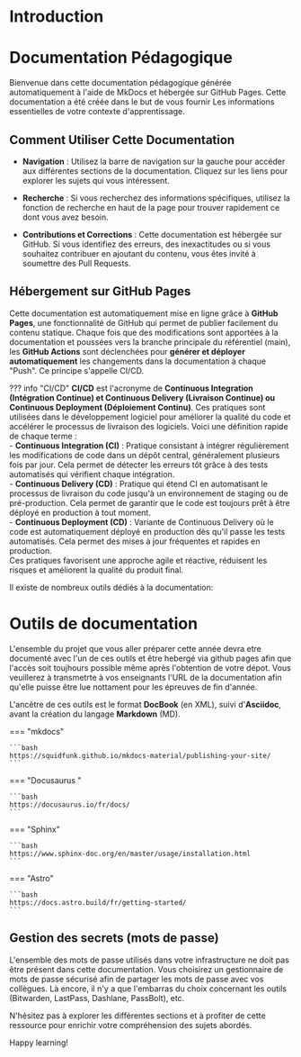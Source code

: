 # Introduction

# Documentation Pédagogique

Bienvenue dans cette documentation pédagogique générée automatiquement à l'aide de MkDocs et hébergée sur GitHub Pages. Cette documentation a été créée dans le but de vous fournir Les informations essentielles de votre contexte d'apprentissage.

## Comment Utiliser Cette Documentation

- **Navigation** : Utilisez la barre de navigation sur la gauche pour accéder aux différentes sections de la documentation. Cliquez sur les liens pour explorer les sujets qui vous intéressent.

- **Recherche** : Si vous recherchez des informations spécifiques, utilisez la fonction de recherche en haut de la page pour trouver rapidement ce dont vous avez besoin.

- **Contributions et Corrections** : Cette documentation est hébergée sur GitHub. Si vous identifiez des erreurs, des inexactitudes ou si vous souhaitez contribuer en ajoutant du contenu, vous êtes invité à soumettre des Pull Requests.

## Hébergement sur GitHub Pages

Cette documentation est automatiquement mise en ligne grâce à **GitHub Pages**, une fonctionnalité de GitHub qui permet de publier facilement du contenu statique. Chaque fois que des modifications sont apportées à la documentation et poussées vers la branche principale du référentiel (main), les **GitHub Actions** sont déclenchées pour **générer et déployer automatiquement** les changements dans la documentation à chaque "Push". Ce principe s'appelle CI/CD.

??? info "CI/CD"
    **CI/CD** est l'acronyme de **Continuous Integration (Intégration Continue) et Continuous Delivery (Livraison Continue) ou Continuous Deployment (Déploiement Continu)**. Ces pratiques sont utilisées dans le développement logiciel pour améliorer la qualité du code et accélérer le processus de livraison des logiciels. Voici une définition rapide de chaque terme :</br>
    -    **Continuous Integration (CI)** : Pratique consistant à intégrer régulièrement les modifications de code dans un dépôt central, généralement plusieurs fois par jour. Cela permet de détecter les erreurs tôt grâce à des tests automatisés qui vérifient chaque intégration.</br>
    -    **Continuous Delivery (CD)** : Pratique qui étend CI en automatisant le processus de livraison du code jusqu'à un environnement de staging ou de pré-production. Cela permet de garantir que le code est toujours prêt à être déployé en production à tout moment.</br>
    -    **Continuous Deployment (CD)** : Variante de Continuous Delivery où le code est automatiquement déployé en production dès qu'il passe les tests automatisés. Cela permet des mises à jour fréquentes et rapides en production.</br>
    Ces pratiques favorisent une approche agile et réactive, réduisent les risques et améliorent la qualité du produit final.

Il existe de nombreux outils dédiés à la documentation:

# Outils de documentation

L'ensemble du projet que vous aller préparer cette année devra etre documenté avec l'un de ces outils et être hebergé via github pages afin que l'accès soit toujhours possible même après l'obtention de votre dépot. Vous veuillerez à transmetrte à vos enseignants l'URL de la documentation afin qu'elle puisse être lue nottament pour les épreuves de fin d'année.

L'ancêtre de ces outils est le format **DocBook** (en XML), suivi d'**Asciidoc**, avant la création du langage **Markdown** (MD).

=== "mkdocs"

    ```bash
    https://squidfunk.github.io/mkdocs-material/publishing-your-site/
    ```

=== "Docusaurus "

    ```bash
    https://docusaurus.io/fr/docs/
    ```

=== "Sphinx"

    ```bash
    https://www.sphinx-doc.org/en/master/usage/installation.html
    ```

=== "Astro"

    ```bash
    https://docs.astro.build/fr/getting-started/
    ```

## Gestion des secrets (mots de passe)

L'ensemble des mots de passe utilisés dans votre infrastructure ne doit pas être présent dans cette documentation. Vous choisirez un gestionnaire de mots de passe sécurisé afin de partager les mots de passe avec vos collègues. Là encore, il n'y a que l'embarras du choix concernant les outils (Bitwarden, LastPass, Dashlane, PassBolt), etc.


N'hésitez pas à explorer les différentes sections et à profiter de cette ressource pour enrichir votre compréhension des sujets abordés.

Happy learning!

